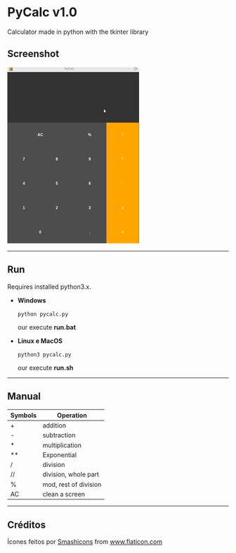 # PyCalc v1.0
Calculator made in python with the tkinter library
## Screenshot
<img src=.screenshots/pycalc.gif/ height=400 width=300>

----------------------------
## Run

Requires installed python3.x.

* **Windows**

  ```
  python pycalc.py
  ```
    our execute **run.bat**
* **Linux e MacOS**

  ```
  python3 pycalc.py
  ```
    our execute **run.sh**
----------------------------
## Manual

|Symbols| Operation|
|--------|----------|
| + | addition  |
| - |subtraction|
| * |multiplication|
| **  |Exponential|
| / |division|
| // |division, whole part|
|%|mod, rest of division|
|AC|clean a screen|

----------------------------
## Créditos
<div>Ícones feitos por <a href="https://www.flaticon.com/br/autores/smashicons" title="Smashicons">Smashicons</a> from <a href="https://www.flaticon.com/br/" title="Flaticon">www.flaticon.com</a></div>
